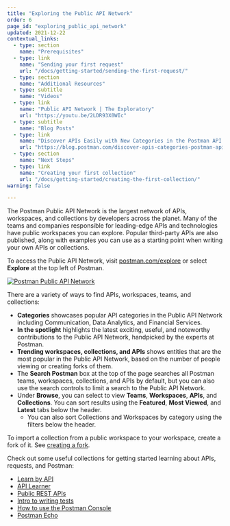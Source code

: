 ```yaml
---
title: "Exploring the Public API Network"
order: 6
page_id: "exploring_public_api_network"
updated: 2021-12-22
contextual_links:
  - type: section
    name: "Prerequisites"
  - type: link
    name: "Sending your first request"
    url: "/docs/getting-started/sending-the-first-request/"
  - type: section
    name: "Additional Resources"
  - type: subtitle
    name: "Videos"
  - type: link
    name: "Public API Network | The Exploratory"
    url: "https://youtu.be/2LDR93X0WIc"
  - type: subtitle
    name: "Blog Posts"
  - type: link
    name: "Discover APIs Easily with New Categories in the Postman API Network"
    url: "https://blog.postman.com/discover-apis-categories-postman-api-network/"
  - type: section
    name: "Next Steps"
  - type: link
    name: "Creating your first collection"
    url: "/docs/getting-started/creating-the-first-collection/"
warning: false

---
```


The Postman Public API Network is the largest network of APIs, workspaces, and collections by developers across the planet. Many of the teams and companies responsible for leading-edge APIs and technologies have public workspaces you can explore. Popular third-party APIs are also published, along with examples you can use as a starting point when writing your own APIs or collections.

To access the Public API Network, visit [postman.com/explore](https://www.postman.com/explore) or select **Explore** at the top left of Postman.

[![Postman Public API Network](https://assets.postman.com/postman-docs/public-api-network-v9.5.jpg)](https://assets.postman.com/postman-docs/public-api-network-v9.5.jpg)

There are a variety of ways to find APIs, workspaces, teams, and collections:

* **Categories** showcases popular API categories in the Public API Network including Communication, Data Analytics, and Financial Services.
* **In the spotlight** highlights the latest exciting, useful, and noteworthy contributions to the Public API Network, handpicked by the experts at Postman.
* **Trending workspaces, collections, and APIs** shows entities that are the most popular in the Public API Network, based on the number of people viewing or creating forks of them.
* The **Search Postman** box at the top of the page searches all Postman teams, workspaces, collections, and APIs by default, but you can also use the search controls to limit a search to the Public API Network.
* Under **Browse**, you can select to view **Teams**, **Workspaces**, **APIs**, and **Collections**. You can sort results using the **Featured**, **Most Viewed**, and **Latest** tabs below the header.
    * You can also sort Collections and Workspaces by category using the filters below the header.

To import a collection from a public workspace to your workspace, create a fork of it. See [creating a fork](/docs/collaborating-in-postman/version-control-for-collections/#creating-a-fork).

Check out some useful collections for getting started learning about APIs, requests, and Postman:

* [Learn by API](https://www.postman.com/apilearningresources/workspace/api-learning-resources/collection/1841124-59f1a202-b933-4276-b99a-88acdefba9f0?ctx=documentation)
* [API Learner](https://www.postman.com/apilearningresources/workspace/api-learning-resources/collection/1841124-369362dc-c11e-44f1-a7a9-ffe591cc2156?ctx=documentation)
* [Public REST APIs](https://www.postman.com/cs-demo/workspace/public-rest-apis/overview)
* [Intro to writing tests](https://www.postman.com/postman/workspace/postman-team-collections/collection/1559645-13bd44c4-94ec-420a-8390-8ff44b60f14d?ctx=documentation)
* [How to use the Postman Console](https://www.postman.com/postman/workspace/postman-team-collections/collection/1559645-9349429e-3744-467b-a127-e3881f0dffc8?ctx=documentation)
* [Postman Echo](https://www.postman.com/postman/workspace/published-postman-templates/documentation/631643-f695cab7-6878-eb55-7943-ad88e1ccfd65?ctx=documentation)
